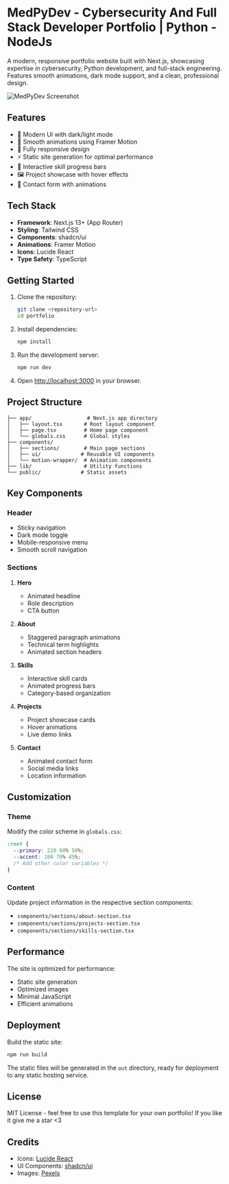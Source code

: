 # MedPyDev - Cybersecurity And Full Stack Developer Portfolio | Python - NodeJs

A modern, responsive portfolio website built with Next.js, showcasing expertise in cybersecurity, Python development, and full-stack engineering. Features smooth animations, dark mode support, and a clean, professional design.

![MedPyDev Screenshot](https://i.imgur.com/TPyV4Lw.png)

## Features

- 🎨 Modern UI with dark/light mode
- 🚀 Smooth animations using Framer Motion
- 📱 Fully responsive design
- ⚡ Static site generation for optimal performance
- 🎯 Interactive skill progress bars
- 🖼️ Project showcase with hover effects
- 📝 Contact form with animations

## Tech Stack

- **Framework**: Next.js 13+ (App Router)
- **Styling**: Tailwind CSS
- **Components**: shadcn/ui
- **Animations**: Framer Motion
- **Icons**: Lucide React
- **Type Safety**: TypeScript

## Getting Started

1. Clone the repository:
   ```bash
   git clone <repository-url>
   cd portfolio
   ```

2. Install dependencies:
   ```bash
   npm install
   ```

3. Run the development server:
   ```bash
   npm run dev
   ```

4. Open [http://localhost:3000](http://localhost:3000) in your browser.

## Project Structure

```
├── app/                  # Next.js app directory
│   ├── layout.tsx       # Root layout component
│   ├── page.tsx         # Home page component
│   └── globals.css      # Global styles
├── components/          
│   ├── sections/        # Main page sections
│   ├── ui/             # Reusable UI components
│   └── motion-wrapper/  # Animation components
├── lib/                 # Utility functions
└── public/             # Static assets
```

## Key Components

### Header
- Sticky navigation
- Dark mode toggle
- Mobile-responsive menu
- Smooth scroll navigation

### Sections
1. **Hero**
   - Animated headline
   - Role description
   - CTA button

2. **About**
   - Staggered paragraph animations
   - Technical term highlights
   - Animated section headers

3. **Skills**
   - Interactive skill cards
   - Animated progress bars
   - Category-based organization

4. **Projects**
   - Project showcase cards
   - Hover animations
   - Live demo links

5. **Contact**
   - Animated contact form
   - Social media links
   - Location information

## Customization

### Theme
Modify the color scheme in `globals.css`:
```css
:root {
  --primary: 220 60% 50%;
  --accent: 180 70% 45%;
  /* Add other color variables */
}
```

### Content
Update project information in the respective section components:
- `components/sections/about-section.tsx`
- `components/sections/projects-section.tsx`
- `components/sections/skills-section.tsx`

## Performance

The site is optimized for performance:
- Static site generation
- Optimized images
- Minimal JavaScript
- Efficient animations

## Deployment

Build the static site:
```bash
npm run build
```

The static files will be generated in the `out` directory, ready for deployment to any static hosting service.

## License

MIT License - feel free to use this template for your own portfolio!
If you like it give me a star <3

## Credits

- Icons: [Lucide React](https://lucide.dev)
- UI Components: [shadcn/ui](https://ui.shadcn.com)
- Images: [Pexels](https://www.pexels.com)